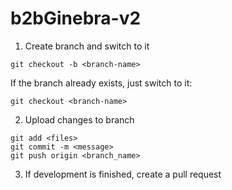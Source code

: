 # b2bGinebra-v2



1. Create branch and switch to it
```
git checkout -b <branch-name>
```

If the branch already exists, just switch to it:
```
git checkout <branch-name>
```

2. Upload changes to branch
```
git add <files>
git commit -m <message>
git push origin <branch_name>
```

3. If development is finished, create a pull request
